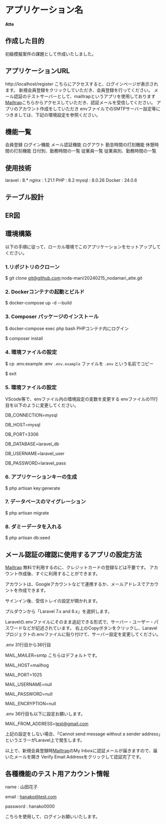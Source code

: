 # アプリケーション名
**Atte**

## 作成した目的
初級模擬案件の課題として作成いたしました。

## アプリケーションURL
http://localhost/register
こちらにアクセスすると、ログインページが表示されます。
新規会員登録をクリックしていただき、会員登録を行ってください。
メール認証のテストサーバーとして、mailtrapというアプリを使用しております
[Mailtrap](https://mailtrap.io/)こちらからアクセスしていただき、認証メールを受信してください。
アプリのアカウント作成をしていただき
envファイルでのSMTPサーバー設定等につきましては、下記の環境設定を参照ください。


## 機能一覧
会員登録
ログイン機能
メール認証機能
ログアウト
勤怠時間の打刻機能
休憩時間の打刻機能
日付別、勤務時間の一覧
従業員一覧
従業員別、勤務時間の一覧

## 使用技術
laravel : 8.*
nginx : 1.21.1
PHP : 8.2
mysql : 8.0.26
Docker : 24.0.6

## テーブル設計


## ER図


## 環境構築
以下の手順に従って、ローカル環境でこのアプリケーションをセットアップしてください。

### 1.リポジトリのクローン
$ git clone git@github.com:noda-mari/20240215_nodamari_atte.git

### 2. Dockerコンテナの起動とビルド
$ docker-compose up -d --build

### 3. Composer パッケージのインストール
$ docker-compose exec php bash      PHPコンテナ内にログイン

$ composer install

### 4. 環境ファイルの設定
$ cp .env.example .env     `.env.example` ファイルを `.env` という名前でコピー

$ exit

### 5. 環境ファイルの設定

VScode等で、envファイル内の環境設定の変数を変更する
envファイルの11行目を以下のように変更してください。

DB_CONNECTION=mysql

DB_HOST=mysql

DB_PORT=3306

DB_DATABASE=laravel_db

DB_USERNAME=laravel_user

DB_PASSWORD=laravel_pass

### 6. アプリケーションキーの生成
$ php artisan key:generate

### 7. データベースのマイグレーション
$ php artisan migrate

### 8. ダミーデータを入れる
$ php artisan db:seed

## メール認証の確認に使用するアプリの設定方法

[Mailtrap](https://mailtrap.io/)
無料で利用するのに、クレジットカードの登録などは不要です。
アカウント作成後、すぐに利用することができます。

アカウントは、Googleアカウントなどで連携するか、メールアドレスでアカウントを作成できます。

サインイン後、受信トレイの設定が開かれます。

プルダウンから「Laravel 7.x and 8.x」を選択します。

Laravelの.envファイルにそのまま追記できる形式で、サーバー・ユーザー・パスワードなどが記述されています。
右上のCopyボタンをクリックし、Laravelプロジェクトの.envファイルに貼り付けて、サーバー設定を変更してください。

.env 31行目から36行目

MAIL_MAILER=smtp    こちらはデフォルトです。

MAIL_HOST=mailhog

MAIL_PORT=1025

MAIL_USERNAME=null

MAIL_PASSWORD=null

MAIL_ENCRYPTION=null

.env 36行目も以下に設定お願いします。

MAIL_FROM_ADDRESS=test@gmail.com

上記の設定をしない場合、「Cannot send message without a sender address」というエラーがLaravel上で発生します。

以上で、新規会員登録時[Mailtrap](https://mailtrap.io/)のMy Inboxに認証メールが届きますので、届いたメールを開き
Verify Email Addressをクリックして認証完了です。

## 各種機能のテスト用アカウント情報

name : 山田花子

email : hanako@test.com

password : hanako0000

こちらを使用して、ログインお願いいたします。











